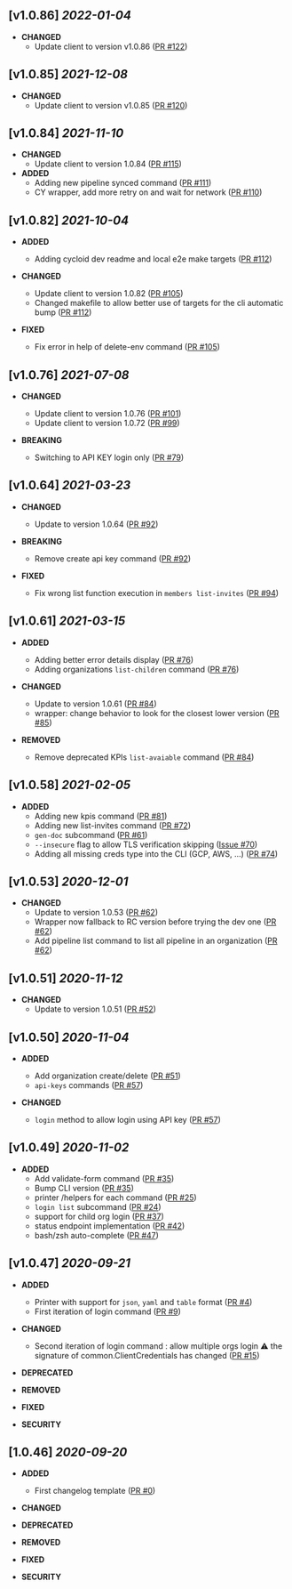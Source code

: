 ## [v1.0.86] _2022-01-04_
- **CHANGED**
  - Update client to version v1.0.86
  ([PR #122](https://github.com/cycloidio/cycloid-cli/pull/122))

## [v1.0.85] _2021-12-08_
- **CHANGED**
  - Update client to version v1.0.85
  ([PR #120](https://github.com/cycloidio/cycloid-cli/pull/120))

## [v1.0.84] _2021-11-10_
- **CHANGED**
  - Update client to version 1.0.84
    ([PR #115](https://github.com/cycloidio/cycloid-cli/pull/115))
- **ADDED**
  - Adding new pipeline synced command
    ([PR #111](https://github.com/cycloidio/cycloid-cli/pull/111))
  - CY wrapper, add more retry on and wait for network
    ([PR #110](https://github.com/cycloidio/cycloid-cli/pull/110))

## [v1.0.82] _2021-10-04_
- **ADDED**
  - Adding cycloid dev readme and local e2e make targets
    ([PR #112](https://github.com/cycloidio/cycloid-cli/pull/105))

- **CHANGED**
  - Update client to version 1.0.82
    ([PR #105](https://github.com/cycloidio/cycloid-cli/pull/105))
  - Changed makefile to allow better use of targets for the cli automatic bump
    ([PR #112](https://github.com/cycloidio/cycloid-cli/pull/105))  
    
- **FIXED**
  - Fix error in help of delete-env command
    ([PR #105](https://github.com/cycloidio/cycloid-cli/pull/105))

## [v1.0.76] _2021-07-08_
- **CHANGED**
  - Update client to version 1.0.76
    ([PR #101](https://github.com/cycloidio/cycloid-cli/pull/101))
  - Update client to version 1.0.72
    ([PR #99](https://github.com/cycloidio/cycloid-cli/pull/99))

- **BREAKING**
  - Switching to API KEY login only
   ([PR #79](https://github.com/cycloidio/cycloid-cli/pull/79))

## [v1.0.64] _2021-03-23_
- **CHANGED**
  - Update to version 1.0.64
   ([PR #92](https://github.com/cycloidio/cycloid-cli/pull/92))

- **BREAKING**
  - Remove create api key command
   ([PR #92](https://github.com/cycloidio/cycloid-cli/pull/92))

- **FIXED**
  - Fix wrong list function execution in `members list-invites`
  ([PR #94](https://github.com/cycloidio/cycloid-cli/pull/94))

## [v1.0.61] _2021-03-15_
- **ADDED**
  - Adding better error details display
   ([PR #76](https://github.com/cycloidio/cycloid-cli/pull/76))
  - Adding organizations `list-children` command
   ([PR #76](https://github.com/cycloidio/cycloid-cli/pull/76))

- **CHANGED**
  - Update to version 1.0.61
   ([PR #84](https://github.com/cycloidio/cycloid-cli/pull/84))
  - wrapper: change behavior to look for the closest lower version
   ([PR #85](https://github.com/cycloidio/cycloid-cli/pull/85))

- **REMOVED**
  - Remove deprecated KPIs `list-avaiable` command
   ([PR #84](https://github.com/cycloidio/cycloid-cli/pull/84))

## [v1.0.58] _2021-02-05_
- **ADDED**
  - Adding new kpis command
   ([PR #81](https://github.com/cycloidio/cycloid-cli/pull/81))
  - Adding new list-invites command
   ([PR #72](https://github.com/cycloidio/cycloid-cli/pull/72))
  - `gen-doc` subcommand
   ([PR #61](https://github.com/cycloidio/cycloid-cli/pull/61))
  - `--insecure` flag to allow TLS verification skipping
   ([Issue #70](https://github.com/cycloidio/cycloid-cli/issues/70))
  - Adding all missing creds type into the CLI (GCP, AWS, ...)
   ([PR #74](https://github.com/cycloidio/cycloid-cli/pull/74))

## [v1.0.53] _2020-12-01_
- **CHANGED**
  - Update to version 1.0.53
   ([PR #62](https://github.com/cycloidio/cycloid-cli/pull/62))
  - Wrapper now fallback to RC version before trying the dev one
   ([PR #62](https://github.com/cycloidio/cycloid-cli/pull/62))
  - Add pipeline list command to list all pipeline in an organization
   ([PR #62](https://github.com/cycloidio/cycloid-cli/pull/62))

## [v1.0.51] _2020-11-12_
- **CHANGED**
  - Update to version 1.0.51
   ([PR #52](https://github.com/cycloidio/cycloid-cli/pull/52))

## [v1.0.50] _2020-11-04_
- **ADDED**
  - Add organization create/delete
   ([PR #51](https://github.com/cycloidio/cycloid-cli/pull/51))
  - `api-keys` commands
   ([PR #57](https://github.com/cycloidio/cycloid-cli/pull/57))

- **CHANGED**
  - `login` method to allow login using API key
   ([PR #57](https://github.com/cycloidio/cycloid-cli/pull/57))

## [v1.0.49] _2020-11-02_
- **ADDED**
  - Add validate-form command
   ([PR #35](https://github.com/cycloidio/cycloid-cli/pull/35))
  - Bump CLI version
   ([PR #35](https://github.com/cycloidio/cycloid-cli/pull/35))
  - printer /helpers for each command
   ([PR #25](https://github.com/cycloidio/cycloid-cli/pull/25))
  - `login list` subcommand
   ([PR #24](https://github.com/cycloidio/cycloid-cli/pull/24))
  - support for child org login
   ([PR #37](https://github.com/cycloidio/cycloid-cli/pull/37))
  - status endpoint implementation
   ([PR #42](https://github.com/cycloidio/cycloid-cli/pull/42))
  - bash/zsh auto-complete
   ([PR #47](https://github.com/cycloidio/cycloid-cli/pull/47))

## [v1.0.47] _2020-09-21_
- **ADDED**
  - Printer with support for `json`, `yaml` and `table` format
  ([PR #4](https://github.com/cycloidio/cycloid-cli/pull/4))
  - First iteration of login command 
  ([PR #9](https://github.com/cycloidio/cycloid-cli/pull/9))

- **CHANGED**
  - Second iteration of login command : allow multiple orgs login
  :warning: the signature of common.ClientCredentials has changed
  ([PR #15](https://github.com/cycloidio/cycloid-cli/pull/15))

- **DEPRECATED**

- **REMOVED**

- **FIXED**

- **SECURITY**

## [1.0.46] _2020-09-20_
- **ADDED**
  - First changelog template
  ([PR #0](https://github.com/cycloidio/cycloid-cli/pull/0))

- **CHANGED**

- **DEPRECATED**

- **REMOVED**

- **FIXED**

- **SECURITY**
